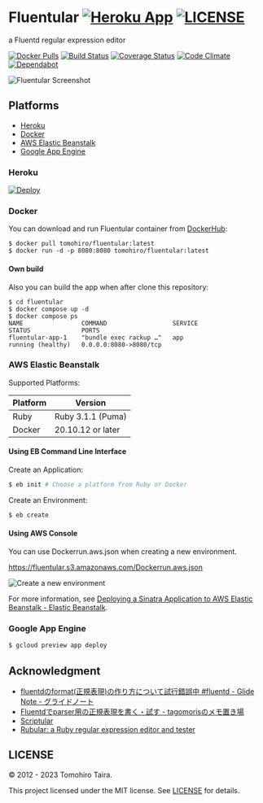 # Fluentular [![Heroku App](https://img.shields.io/badge/heroku-ready-430098.svg?style=flat-square&logo=heroku&logoColor=white)](https://fluentular.herokuapp.com) [![LICENSE](https://img.shields.io/github/license/tomohiro/fluentular.svg?style=flat-square)](LICENSE)

a Fluentd regular expression editor

[![Docker Pulls](https://img.shields.io/docker/pulls/tomohiro/fluentular.svg?style=flat-square&logo=docker)](https://hub.docker.com/r/tomohiro/fluentular/)
[![Build Status](https://img.shields.io/github/actions/workflow/status/tomohiro/fluentular/.github/workflows/test.yml?branch=main&logo=github&style=flat-square)](https://github.com/tomohiro/fluentular/actions)
[![Coverage Status](https://img.shields.io/coveralls/tomohiro/fluentular.svg?style=flat-square&logo=coveralls)](https://coveralls.io/github/tomohiro/fluentular)
[![Code Climate](https://img.shields.io/codeclimate/maintainability-percentage/tomohiro/fluentular.svg?style=flat-square&logo=code-climate)](https://codeclimate.com/github/tomohiro/fluentular)
[![Dependabot](https://img.shields.io/badge/dependabot-enabled-success?style=flat-square&logo=dependabot)](https://github.com/tomohiro/fluentular/network/dependencies)


![Fluentular Screenshot](https://user-images.githubusercontent.com/54254/100218981-c85b8280-2f58-11eb-8cab-856c1e09c48e.png)


Platforms
--------------------------------------------------------------------------------

- [Heroku](#heroku)
- [Docker](#docker)
- [AWS Elastic Beanstalk](#aws-elastic-beanstalk)
- [Google App Engine](#google-app-engine)


### Heroku

[![Deploy](https://www.herokucdn.com/deploy/button.png)](https://heroku.com/deploy)


### Docker

You can download and run Fluentular container from [DockerHub](https://hub.docker.com/r/tomohiro/fluentular/):

```
$ docker pull tomohiro/fluentular:latest
$ docker run -d -p 8080:8080 tomohiro/fluentular:latest
```


#### Own build

Also you can build the app when after clone this repository:

```
$ cd fluentular
$ docker compose up -d
$ docker compose ps
NAME                COMMAND                  SERVICE             STATUS              PORTS
fluentular-app-1    "bundle exec rackup …"   app                 running (healthy)   0.0.0.0:8080->8080/tcp
```


### AWS Elastic Beanstalk

Supported Platforms:

Platform | Version
-------- | ---------------------------------------------------------------------
Ruby     | Ruby 3.1.1 (Puma)
Docker   | 20.10.12 or later


#### Using EB Command Line Interface

Create an Application:

```sh
$ eb init # Choose a platform from Ruby or Docker
```

Create an Environment:

```sh
$ eb create
```


#### Using AWS Console

You can use Dockerrun.aws.json when creating a new environment.

https://fluentular.s3.amazonaws.com/Dockerrun.aws.json

![Create a new environment](https://cloud.githubusercontent.com/assets/54254/11200269/0a94db62-8d18-11e5-8e9e-d9ccbd994eea.png)


For more information, see [Deploying a Sinatra Application to AWS Elastic Beanstalk - Elastic Beanstalk](https://docs.aws.amazon.com/elasticbeanstalk/latest/dg/create_deploy_Ruby_sinatra.html).


### Google App Engine

```sh
$ gcloud preview app deploy
```


Acknowledgment
-------------------------------------------------------------------------------

- [fluentdのformat(正規表現)の作り方について試行錯誤中 #fluentd - Glide Note - グライドノート](http://blog.glidenote.com/blog/2012/07/15/fluentd-regex-debug/)
- [Fluentdでparser用の正規表現を書く・試す - tagomorisのメモ置き場](http://d.hatena.ne.jp/tagomoris/20120715/1342368392)
- [Scriptular](http://scriptular.com/)
- [Rubular: a Ruby regular expression editor and tester](http://rubular.com/)


LICENSE
--------------------------------------------------------------------------------

&copy; 2012 - 2023 Tomohiro Taira.

This project licensed under the MIT license. See [LICENSE](LICENSE) for details.

